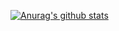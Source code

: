 [![Anurag's github stats](https://github-readme-stats.vercel.app/api?username={kjh1696}&show_icons=true&theme={theme})](https://github.com/{username}/github-readme-stats)
